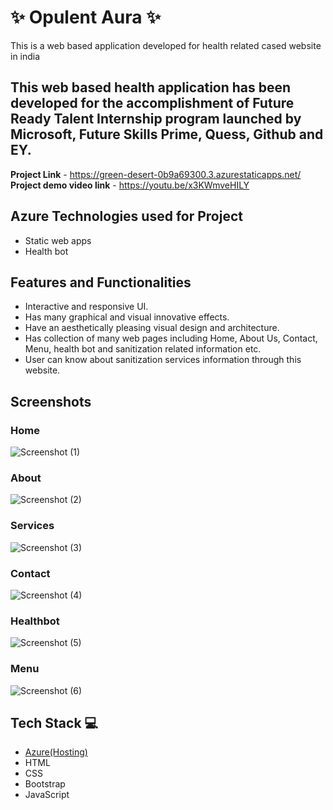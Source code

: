 
# ✨ Opulent Aura ✨

This is a web based application developed for health related cased website in india

## This web based health application has been developed for the accomplishment of Future Ready Talent Internship program launched by Microsoft, Future Skills Prime, Quess, Github and EY.

**Project Link** - https://green-desert-0b9a69300.3.azurestaticapps.net/
**Project demo video link** -  https://youtu.be/x3KWmveHILY


## Azure Technologies used for Project

- Static web apps
- Health bot

## Features and Functionalities 

- Interactive and responsive UI.
- Has many graphical and visual innovative effects.
- Have an aesthetically pleasing visual design and architecture.
- Has collection of many web pages including Home, About Us, Contact, Menu, health bot and sanitization related information etc.
- User can know about sanitization services information through this website.

## Screenshots

### Home

![Screenshot (1)](https://github.com/20a31a05f5/Project/assets/109792954/99c74faf-b571-425c-ae91-41d1bbcc7c33)

### About

![Screenshot (2)](https://github.com/20a31a05f5/Project/assets/109792954/f96d31e7-806a-4a10-889f-e6894035a2e9)

### Services

![Screenshot (3)](https://github.com/20a31a05f5/Project/assets/109792954/6c77ab07-bca6-48bf-9ba5-0e7277611351)

### Contact

![Screenshot (4)](https://github.com/20a31a05f5/Project/assets/109792954/0309756e-cf0a-4775-9e44-0f6dd038666a)

### Healthbot

![Screenshot (5)](https://github.com/20a31a05f5/Project/assets/109792954/5b0a4ef9-7e08-4b9c-bf1f-b425a779921e)

### Menu

![Screenshot (6)](https://github.com/20a31a05f5/Project/assets/109792954/3e873720-7b2c-4246-bac1-8e7d7047f390)

## Tech Stack 💻

- [Azure(Hosting)](https://azure.microsoft.com/en-in/features/azure-portal/)
- HTML
- CSS
- Bootstrap
- JavaScript



